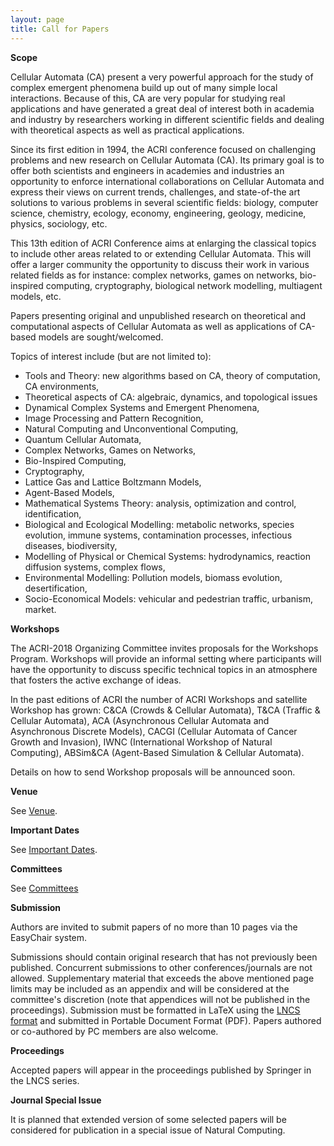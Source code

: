 ```yaml
---
layout: page
title: Call for Papers
---
```


**Scope**

Cellular Automata (CA) present a very powerful approach for the study of complex emergent phenomena build up out of many simple local interactions. Because of this, CA are very popular for studying real applications and have generated a great deal of interest both in academia and industry by researchers working in different scientific fields and dealing with theoretical aspects as well as practical applications.

Since its first edition in 1994, the ACRI conference focused on challenging problems and new research on Cellular Automata (CA). Its primary goal is to offer both scientists and engineers in academies and industries an opportunity to enforce international collaborations on Cellular Automata and express  their views on current trends, challenges, and state-of-the art solutions to various problems in several scientific fields: biology, computer science, chemistry, ecology, economy, engineering, geology, medicine, physics, sociology, etc.

This 13th edition of ACRI Conference aims at enlarging the classical topics to include other areas related to or extending Cellular Automata. This will offer a larger community the opportunity to discuss their work in various related fields as for instance: complex networks, games on networks, bio-inspired computing, cryptography, biological network modelling, multiagent models, etc.

Papers presenting original and unpublished research on theoretical and computational aspects of Cellular Automata as well as applications of CA-based models are sought/welcomed. 

Topics of interest include (but are not limited to): 
- Tools and Theory: new algorithms based on CA, theory of computation, CA environments,
- Theoretical aspects of CA: algebraic, dynamics, and topological issues
- Dynamical Complex Systems and Emergent Phenomena,
- Image Processing and Pattern Recognition,
- Natural Computing and Unconventional Computing,
- Quantum Cellular Automata,
- Complex Networks, Games on Networks,
- Bio-Inspired Computing,
- Cryptography,
- Lattice Gas and Lattice Boltzmann Models,
- Agent-Based Models,
- Mathematical Systems Theory: analysis, optimization and control, 
identification,
- Biological and Ecological Modelling: metabolic networks, species evolution, immune systems, contamination processes, infectious diseases, biodiversity,
- Modelling of Physical or Chemical Systems: hydrodynamics, reaction diffusion systems, complex flows,
- Environmental Modelling: Pollution models, biomass evolution, desertification,
- Socio-Economical Models: vehicular and pedestrian traffic, urbanism, market.

**Workshops**

The ACRI-2018 Organizing Committee invites proposals for the Workshops Program. Workshops will provide an informal setting where participants will have the opportunity to discuss specific technical topics in an atmosphere that fosters the active exchange of ideas.

In the past editions of ACRI the number of ACRI Workshops and satellite Workshop has grown: C&CA (Crowds & Cellular Automata), T&CA (Traffic & Cellular Automata), ACA (Asynchronous Cellular Automata and Asynchronous Discrete Models), CACGI (Cellular Automata of Cancer Growth and Invasion), IWNC (International 
Workshop of Natural Computing), ABSim&CA (Agent-Based Simulation & Cellular 
Automata).

Details on how to send Workshop proposals will be announced soon.

**Venue**

See [Venue](/venue/).

**Important Dates**

See [Important Dates](/important-dates/).

**Committees**

See [Committees](/committees/)

**Submission**

Authors are invited to submit papers of no more than 10 pages via the EasyChair system.

Submissions should contain original research that has not previously been published. Concurrent submissions to other conferences/journals are not allowed. Supplementary material that exceeds the above mentioned page limits may be included as an appendix and will be considered at the committee's discretion (note that appendices will not be published in the proceedings). Submission must be formatted in LaTeX using the [LNCS format](http://www.springer.com/computer/lncs/lncs+authors) and submitted in Portable Document Format (PDF). Papers authored or co-authored by PC members are also welcome.

**Proceedings**

Accepted papers will appear in the proceedings published by Springer in the LNCS series.

**Journal Special Issue**

It is planned that extended version of some selected papers will be considered for publication in a special issue of Natural Computing.
